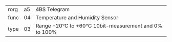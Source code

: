 
|    |   |   |
| -- | - | - |
| rorg | a5 | 4BS Telegram |
| func | 04 | Temperature and Humidity Sensor |
| type | 03 | Range -20°C to +60°C 10bit-measurement and 0% to 100% |
